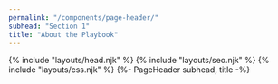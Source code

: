 ```yaml
---
permalink: "/components/page-header/"
subhead: "Section 1"
title: "About the Playbook"
---
```

{% include "layouts/head.njk" %}
{% include "layouts/seo.njk" %}
{% include "layouts/css.njk" %}
{%- PageHeader subhead, title -%}

